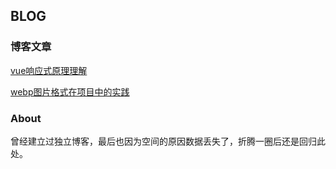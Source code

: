 ## BLOG

### 博客文章
[vue响应式原理理解](https://github.com/leewr/leewr.github.io/issues/1)

[webp图片格式在项目中的实践](https://github.com/leewr/leewr.github.io/issues/2)
### About
曾经建立过独立博客，最后也因为空间的原因数据丢失了，折腾一圈后还是回归此处。

